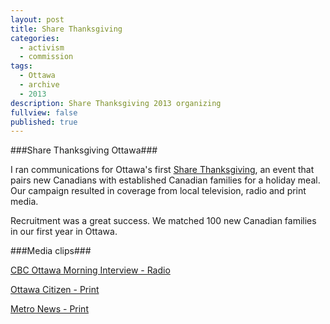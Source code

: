 ```yaml
---
layout: post
title: Share Thanksgiving
categories: 
  - activism
  - commission
tags: 
  - Ottawa
  - archive
  - 2013
description: Share Thanksgiving 2013 organizing
fullview: false
published: true
---
```


###Share Thanksgiving Ottawa###

I ran communications for Ottawa's first [Share Thanksgiving](http://www.sharethanksgiving.ca/), an event that pairs new Canadians with established Canadian families for a holiday meal. Our campaign resulted in coverage from local television, radio and print media. 

Recruitment was a great success. We matched 100 new Canadian families in our first year in Ottawa.

###Media clips###

[CBC Ottawa Morning Interview - Radio](http://www.cbc.ca/player/AudioMobile/Ottawa%2BMorning/ID/2410987290/)

[Ottawa Citizen - Print](https://web.archive.org/web/20131010123436/http://www.ottawacitizen.com/life/Canadians+invited+experience+traditional+holiday/9018185/story.html)

[Metro News - Print](http://metronews.ca/news/ottawa/824182/ottawa-families-welcome-new-canadians-international-students-with-thanksgiving-dinner/)